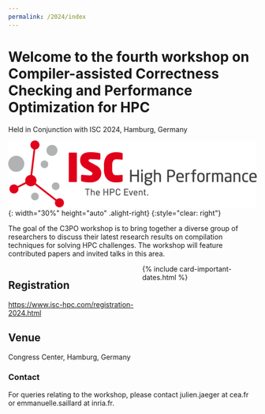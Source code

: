 ```yaml
---
permalink: /2024/index
---
```


<!-- ![Banner](/assets/banner_hamburg.jpg){:height="auto" width="100%"} -->

<h1>Welcome to the fourth workshop on Compiler-assisted Correctness Checking and Performance Optimization for HPC</h1>

Held in Conjunction with ISC 2024, Hamburg, Germany



![ISC2024](/assets/ISC2024_Logo.png){: width="30%" height="auto" .alight-right}
{:style="clear: right"}


The goal of the C3PO workshop is to bring together a diverse group of
researchers to discuss their latest research results on compilation techniques
for solving HPC challenges. The workshop will feature contributed papers and
invited talks in this area.

<div style="display: flex; flex-direction:row;">

  <div id="divtext" class="text-justify conference-text">

<h2>Registration</h2>
<a href="https://www.isc-hpc.com/registration-2024.html" target="_blank">https://www.isc-hpc.com/registration-2024.html</a> 


<!--[Submission Website](https://easychair.org/conferences/?conf=c3po22) -->

<h2>Venue</h2>
Congress Center, Hamburg, Germany

</div>

  <div id="divcard">
  {% include card-important-dates.html %}
  </div>

</div>



### Contact

For queries relating to the workshop, please contact julien.jaeger at cea.fr or emmanuelle.saillard at inria.fr.



